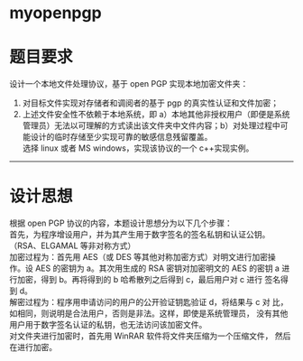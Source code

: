 # myopenpgp
# 题目要求
设计一个本地文件处理协议，基于 open PGP 实现本地加密文件夹：  
1. 对目标文件实现对存储者和调阅者的基于 pgp 的真实性认证和文件加密；
2. 上述文件安全性不依赖于本地系统，即 a）本地其他非授权用户（即便是系统管理员）无法以可理解的方式读出该文件夹中文件内容；b）对处理过程中可能设计的临时存储至少实现可靠的敏感信息残留覆盖。  
选择 linux 或者 MS windows，实现该协议的一个 c++实现实例。  
***
# 设计思想
根据 open PGP 协议的内容，本题设计思想分为以下几个步骤：  
首先，为程序增设用户，并为其产生用于数字签名的签名私钥和认证公钥。（RSA、ELGAMAL 等非对称方式）    
加密过程为：首先用 AES（或 DES 等其他对称加密方式）对明文进行加密操
作。设 AES 的密钥为 a。其次用生成的 RSA 密钥对加密明文的 AES 的密钥
a 进行加密，得到 b。再将得到的 b 哈希散列之后得到 c，最后用户对 c 进行
签名得到 d。    
解密过程为：程序用申请访问的用户的公开验证钥匙验证 d，将结果与 c 对
比，如相同，则说明是合法用户，否则是非法。这样，即使是系统管理员，
没有其他用户用于数字签名认证的私钥，也无法访问该加密文件。   
对文件夹进行加密时，首先用 WinRAR 软件将文件夹压缩为一个压缩文件，
然后在进行加密。  
